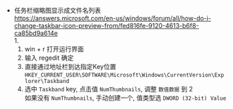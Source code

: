 ﻿+ 任务栏缩略图显示成文件名列表  
  https://answers.microsoft.com/en-us/windows/forum/all/how-do-i-change-taskbar-icon-preview-from/fed816fe-9120-4613-b6f8-ca85bd9a614e  
  1.   
     1. win + r 打开运行界面  
     2. 输入 regedit 确定  
  2. 直接通过地址栏到达指定Key位置  
     `HKEY_CURRENT_USER\SOFTWARE\Microsoft\Windows\CurrentVersion\Explorer\Taskband`  
  3. 选中 `Taskband` key, 点击值 `NumThumbnails`, 调整 `数值数据` 到 2  
     如果没有 `NumThumbnails`, 手动创建一个, 值类型选 `DWORD (32-bit) Value`
        